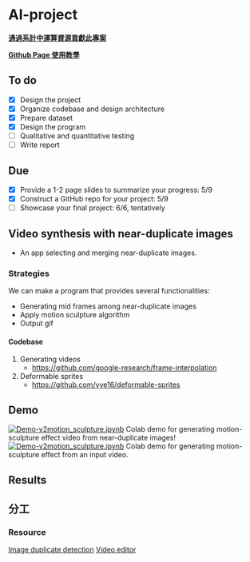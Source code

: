 AI-project
===

[**通過系計中運算資源貢獻此專案**](https://hackmd.io/@oceanic/BywRXeyNn)

[**Github Page 使用教學**](https://www.youtube.com/watch?v=NovKS8kWYAg)

To do
---
- [x] Design the project
- [x] Organize codebase and design architecture
- [x] Prepare dataset
- [x] Design the program
- [ ] Qualitative and quantitative testing
- [ ] Write report

Due
---
- [x] Provide a 1-2 page slides to summarize your progress: 5/9
- [x] Construct a GitHub repo for your project: 5/9
- [ ] Showcase your final project: 6/6, tentatively

Video synthesis with near-duplicate images
---
- An app selecting and merging near-duplicate images.
### Strategies
We can make a program that provides several functionalities:
- Generating mid frames among near-duplicate images
- Apply motion sculpture algorithm
- Output gif

#### Codebase
1. Generating videos
    - https://github.com/google-research/frame-interpolation
2. Deformable sprites
    - https://github.com/vye16/deformable-sprites

Demo
---
[![Demo-v2motion_sculpture.ipynb](https://colab.research.google.com/assets/colab-badge.svg)](https://colab.research.google.com/github/Crowded-dorm/AI-Final-Project/blob/main/Demo_near-duplicate-synthesis.ipynb) Colab demo for generating motion-sculpture effect video from near-duplicate images!  
[![Demo-v2motion_sculpture.ipynb](https://colab.research.google.com/assets/colab-badge.svg)](https://colab.research.google.com/github/Crowded-dorm/AI-Final-Project/blob/main/Demo_v2motion_sculpture.ipynb) Colab demo for generating motion-sculpture effect from an input video.



Results
---


分工
---

### Resource
[Image duplicate detection](https://github.com/topics/image-duplicate-detection)
[Video editor](https://github.com/topics/video-editor)